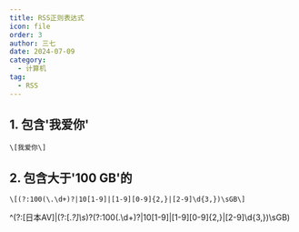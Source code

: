 ```yaml
---
title: RSS正则表达式
icon: file
order: 3
author: 三七
date: 2024-07-09
category:
  - 计算机
tag:
  - RSS
---
```

<!-- more --> 
## 1. 包含'我爱你'
```
\[我爱你\]
```

## 2. 包含大于'100 GB'的
```
\[(?:100(\.\d+)?|10[1-9]|[1-9][0-9]{2,}|[2-9]\d{3,})\sGB\]
```

^(?:\[日本AV\]|(?:\[.*?\]\s*)?(?:100(\.\d+)?|10[1-9]|[1-9][0-9]{2,}|[2-9]\d{3,})\sGB)